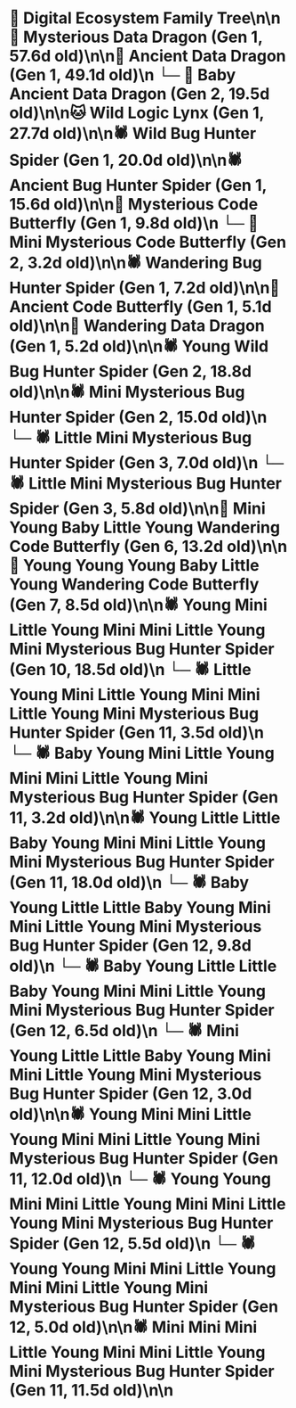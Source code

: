 # 🌳 Digital Ecosystem Family Tree\n\n🐉 Mysterious Data Dragon (Gen 1, 57.6d old)\n\n🐉 Ancient Data Dragon (Gen 1, 49.1d old)\n  └─ 🐉 Baby Ancient Data Dragon (Gen 2, 19.5d old)\n\n🐱 Wild Logic Lynx (Gen 1, 27.7d old)\n\n🕷️ Wild Bug Hunter Spider (Gen 1, 20.0d old)\n\n🕷️ Ancient Bug Hunter Spider (Gen 1, 15.6d old)\n\n🦋 Mysterious Code Butterfly (Gen 1, 9.8d old)\n  └─ 🦋 Mini Mysterious Code Butterfly (Gen 2, 3.2d old)\n\n🕷️ Wandering Bug Hunter Spider (Gen 1, 7.2d old)\n\n🦋 Ancient Code Butterfly (Gen 1, 5.1d old)\n\n🐉 Wandering Data Dragon (Gen 1, 5.2d old)\n\n🕷️ Young Wild Bug Hunter Spider (Gen 2, 18.8d old)\n\n🕷️ Mini Mysterious Bug Hunter Spider (Gen 2, 15.0d old)\n  └─ 🕷️ Little Mini Mysterious Bug Hunter Spider (Gen 3, 7.0d old)\n  └─ 🕷️ Little Mini Mysterious Bug Hunter Spider (Gen 3, 5.8d old)\n\n🦋 Mini Young Baby Little Young Wandering Code Butterfly (Gen 6, 13.2d old)\n\n🦋 Young Young Young Baby Little Young Wandering Code Butterfly (Gen 7, 8.5d old)\n\n🕷️ Young Mini Little Young Mini Mini Little Young Mini Mysterious Bug Hunter Spider (Gen 10, 18.5d old)\n  └─ 🕷️ Little Young Mini Little Young Mini Mini Little Young Mini Mysterious Bug Hunter Spider (Gen 11, 3.5d old)\n  └─ 🕷️ Baby Young Mini Little Young Mini Mini Little Young Mini Mysterious Bug Hunter Spider (Gen 11, 3.2d old)\n\n🕷️ Young Little Little Baby Young Mini Mini Little Young Mini Mysterious Bug Hunter Spider (Gen 11, 18.0d old)\n  └─ 🕷️ Baby Young Little Little Baby Young Mini Mini Little Young Mini Mysterious Bug Hunter Spider (Gen 12, 9.8d old)\n  └─ 🕷️ Baby Young Little Little Baby Young Mini Mini Little Young Mini Mysterious Bug Hunter Spider (Gen 12, 6.5d old)\n  └─ 🕷️ Mini Young Little Little Baby Young Mini Mini Little Young Mini Mysterious Bug Hunter Spider (Gen 12, 3.0d old)\n\n🕷️ Young Mini Mini Little Young Mini Mini Little Young Mini Mysterious Bug Hunter Spider (Gen 11, 12.0d old)\n  └─ 🕷️ Young Young Mini Mini Little Young Mini Mini Little Young Mini Mysterious Bug Hunter Spider (Gen 12, 5.5d old)\n  └─ 🕷️ Young Young Mini Mini Little Young Mini Mini Little Young Mini Mysterious Bug Hunter Spider (Gen 12, 5.0d old)\n\n🕷️ Mini Mini Mini Little Young Mini Mini Little Young Mini Mysterious Bug Hunter Spider (Gen 11, 11.5d old)\n\n
